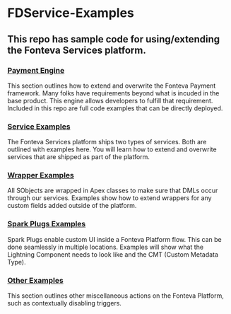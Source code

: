 # FDService-Examples

## This repo has sample code for using/extending the Fonteva Services platform.

### [Payment Engine](PaymentEngine_README.md)
   This section outlines how to extend and overwrite the Fonteva Payment framework. Many folks have requirements
   beyond what is incuded in the base product. This engine allows developers to fulfill that requirement.
   Included in this repo are full code examples that can be directly deployed.

### [Service Examples](ServiceExamples_README.md)
   The Fonteva Services platform ships two types of services. Both are outlined with examples here. You will learn
   how to extend and overwrite services that are shipped as part of the platform.

### [Wrapper Examples](WrapperExamples_README.md)
   All SObjects are wrapped in Apex classes to make sure that DMLs occur through our services. Examples show how to extend
   wrappers for any custom fields added outside of the platform.
   
### [Spark Plugs Examples](SparkPlugs_README.md)
   Spark Plugs enable custom UI inside a Fonteva Platform flow. This can be done seamlessly in 
   multiple locations. Examples will show what the Lightning Component needs to look like and the CMT (Custom Metadata Type).

### [Other Examples](Other_README.MD)
   This section outlines other miscellaneous actions on the Fonteva Platform, such as contextually disabling
   triggers.
